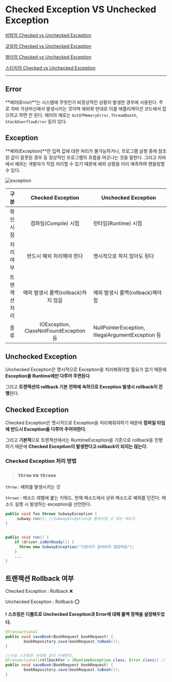 # Checked Exception VS Unchecked Exception

[비밥의 Checked vs Unchecked Exception](bebop.md)

[코일의 Checked vs Unchecked Exception](coyle.md)

[엘리의 Checked vs Unchecked Exception](elly-checked-unchecked-exception.md)

[스티치의 Checked vs Unchecked Exception](./stitch.md)

---



## Error

**에러(Error)**는 시스템에 무엇인가 비정상적인 상황이 발생한 경우에 사용된다. 주로 자바 가상머신에서 발생시키는 것이며 예외와 반대로 이를 애플리케이션 코드에서 잡으려고 하면 안 된다. 에러의 예로는 `OutOfMemoryError`, `ThreadDeath`, `StackOverflowError` 등이 있다.



## Exception

**예외(Exception)**란 입력 값에 대한 처리가 불가능하거나, 프로그램 실행 중에 참조된 값이 잘못된 경우 등 정상적인 프로그램의 흐름을 어긋나는 것을 말한다. 그리고 자바에서 예외는 개발자가 직접 처리할 수 있기 때문에 예외 상황을 미리 예측하여 핸들링할 수 있다.

![exception](https://madplay.github.io/img/post/2019-03-02-java-checked-unchecked-exceptions-1.png)

|     구분      |           Checked Exception            | Unchecked Exception                               |
| :-----------: | :------------------------------------: | ------------------------------------------------- |
|   확인 시점   |          컴파일(Compile) 시점          | 런타임(Runtime) 시점                              |
|   처리 여부   |       반드시 예외 처리해야 한다        | 명시적으로 하지 않아도 된다                       |
| 트랜잭션 처리 |  예외 발생시 롤백(rollback)하지 않음   | 예외 발생시 롤백(rollback)해야 함                 |
|     종류      | IOException, ClassNotFoundException 등 | NullPointerException, IllegalArgumentException 등 |

## Unchecked Exception

Unchecked Exception은 명시적으로 Exception을 처리해줘야할 필요가 없기 때문에 **Exception을 Runtime에만 다루어 주면된다**.

그리고 **트랜잭션의 rollback 기본 전략에 속하므로 Exception 발생시 rollback이 진행**된다.



## Checked Exception

Checked Exception은 명시적으로 Exception을 처리해줘야하기 때문에 **컴파일 타임에 반드시 Exception을 다루어 주어야한다.**

그리고 **기본적**으로 트랜잭션에서는 RuntimeException을 기준으로 rollback을 진행하기 때문에 **Checked Exception이 발생한다고 rollback이 되지는 않는다**.



### Checked Exception 처리 방법

> ### `throw` vs `throws`

`throw` : 예외를 발생시키는 것

`throws` : 메소드 레벨에 붙는 키워드. 현재 메소드에서 상위 메소드로 예외를 던진다. 메소드 실행 시 발생하는 exception을 선언한다.

```java
public void foo throws SubwayException {
 	 subway.run(); //SubwayException을 발생시킬 수 있는 메소드
}


public void run() {
    if (driver.isNotReady()) {
      throw new SubwayException("기관사가 준비되지 않았어요");
    }
    ...
}
```



## 트랜잭션 Rollback 여부

Checked Exception : Rollback :x: 

Unchecked Exception : Rollback :o: 

❗️ **스프링은 디폴트로 Unchecked Exception과 Error에 대해 롤백 정책을 설정해두었다.**

```java
@Transactional
public void saveBook(BookRequest bookRequest) {
		bookRepository.save(bookRequest.toBook());
}

//사실 스프링은 아래와 같이 이해한다.
@Transactional(rollbackFor = {RuntimeException.class, Error.class}) // default
public void saveBook(BookRequest bookRequest) {
		bookRepository.save(bookRequest.toBook());
}
```

